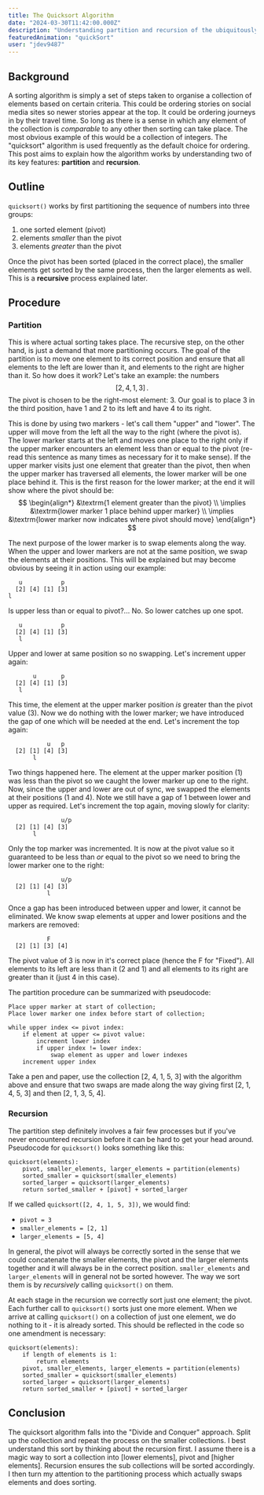 ```yaml
---
title: The Quicksort Algorithm
date: "2024-03-30T11:42:00.000Z"
description: "Understanding partition and recursion of the ubiquitously used sorting algorithm"
featuredAnimation: "quickSort"
user: "jdev9487"
---
```


## Background
A sorting algorithm is simply a set of steps taken to organise a collection of elements based on certain criteria. This could be ordering stories on social media sites so newer stories appear at the top. It could be ordering journeys in by their travel time. So long as there is a sense in which any element of the collection is *comparable* to any other then sorting can take place. The most obvious example of this would be a collection of integers. The "quicksort" algorithm is used frequently as the default choice for ordering. This post aims to explain how the algorithm works by understanding two of its key features: **partition** and **recursion**.

## Outline
`quicksort()` works by first partitioning the sequence of numbers into three groups:

1. one sorted element (pivot)
2. elements *smaller* than the pivot
3. elements *greater* than the pivot

Once the pivot has been sorted (placed in the correct place), the smaller elements get sorted by the same process, then the larger elements as well. This is a **recursive** process explained later.

## Procedure

### Partition
This is where actual sorting takes place. The recursive step, on the other hand, is just a demand that more partitioning occurs. The goal of the partition is to move one element to its correct position and ensure that all elements to the left are lower than it, and elements to the right are higher than it. So how does it work? Let's take an example: the numbers
$$
[2, 4, 1, 3]\,.
$$
The pivot is chosen to be the right-most element: $3$. Our goal is to place $3$ in the third position, have $1$ and $2$ to its left and have $4$ to its right.

This is done by using two markers - let's call them "upper" and "lower". The upper will move from the left all the way to the right (where the pivot is). The lower marker starts at the left and moves one place to the right only if the upper marker encounters an element less than or equal to the pivot (re-read this sentence as many times as necessary for it to make sense). If the upper marker visits just one element that greater than the pivot, then when the upper marker has traversed all elements, the lower marker will be one place behind it. This is the first reason for the lower marker; at the end it will show where the pivot should be:
$$
\begin{align*}
&\textrm{1 element greater than the pivot} \\
\implies 
&\textrm{lower marker 1 place behind upper marker} \\
\implies
&\textrm{lower marker now indicates where pivot should move}
\end{align*}
$$

The next purpose of the lower marker is to swap elements along the way. When the upper and lower markers are not at the same position, we swap the elements at their positions. This will be explained but may become obvious by seeing it in action using our example:

```
   u           p
  [2] [4] [1] [3]
l
```
Is upper less than or equal to pivot?... No. So lower catches up one spot.
```
   u           p
  [2] [4] [1] [3]
   l
```
Upper and lower at same position so no swapping. Let's increment upper again:
```
       u       p
  [2] [4] [1] [3]
   l
```
This time, the element at the upper marker position *is* greater than the pivot value (3). Now we do nothing with the lower marker; we have introduced the gap of one which will be needed at the end. Let's increment the top again:
```
           u   p
  [2] [1] [4] [3]
       l
```
Two things happened here. The element at the upper marker position (1) was less than the pivot so we caught the lower marker up one to the right. Now, since the upper and lower are out of sync, we swapped the elements at their positions (1 and 4). Note we still have a gap of 1 between lower and upper as required. Let's increment the top again, moving slowly for clarity:
```
               u/p
  [2] [1] [4] [3]
       l
```
Only the top marker was incremented. It is now at the pivot value so it guaranteed to be less than *or* equal to the pivot so we need to bring the lower marker one to the right:
```
               u/p
  [2] [1] [4] [3]
           l
```
Once a gap has been introduced between upper and lower, it cannot be eliminated. We know swap elements at upper and lower positions and the markers are removed:
```
           F
  [2] [1] [3] [4]
```
The pivot value of 3 is now in it's correct place (hence the F for "Fixed"). All elements to its left are less than it (2 and 1) and all elements to its right are greater than it (just 4 in this case).

The partition procedure can be summarized with pseudocode:
```
Place upper marker at start of collection;
Place lower marker one index before start of collection;

while upper index <= pivot index:
    if element at upper <= pivot value:
        increment lower index
        if upper index != lower index:
            swap element as upper and lower indexes
    increment upper index
```

Take a pen and paper, use the collection [2, 4, 1, 5, 3] with the algorithm above and ensure that two swaps are made along the way giving first [2, 1, 4, 5, 3] and then [2, 1, 3, 5, 4].

### Recursion
The partition step definitely involves a fair few processes but if you've never encountered recursion before it can be hard to get your head around. Pseudocode for `quicksort()` looks something like this:
```
quicksort(elements):
    pivot, smaller_elements, larger_elements = partition(elements)
    sorted_smaller = quicksort(smaller_elements)
    sorted_larger = quicksort(larger_elements)
    return sorted_smaller + [pivot] + sorted_larger
```
If we called `quicksort([2, 4, 1, 5, 3])`, we would find:

* `pivot = 3`
* `smaller_elements = [2, 1]`
* `larger_elements = [5, 4]`

In general, the pivot will always be correctly sorted in the sense that we could concatenate the smaller elements, the pivot and the larger elements together and it will always be in the correct position. `smaller_elements` and `larger_elements` will in general not be sorted however. The way we sort them is by *recursively* calling `quicksort()` on them.

At each stage in the recursion we correctly sort just one element; the pivot. Each further call to `quicksort()` sorts just one more element. When we arrive at calling `quicksort()` on a collection of just one element, we do nothing to it - it is already sorted. This should be reflected in the code so one amendment is necessary:
```
quicksort(elements):
    if length of elements is 1:
        return elements
    pivot, smaller_elements, larger_elements = partition(elements)
    sorted_smaller = quicksort(smaller_elements)
    sorted_larger = quicksort(larger_elements)
    return sorted_smaller + [pivot] + sorted_larger
```

## Conclusion
The quicksort algorithm falls into the "Divide and Conquer" approach. Split up the collection and repeat the process on the smaller collections. I best understand this sort by thinking about the recursion first. I assume there is a magic way to sort a collection into [lower elements], pivot and [higher elements]. Recursion ensures the sub collections will be sorted accordingly. I then turn my attention to the partitioning process which actually swaps elements and does sorting.
